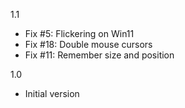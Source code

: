 1.1
- Fix #5: Flickering on Win11
- Fix #18: Double mouse cursors
- Fix #11: Remember size and position

1.0
- Initial version